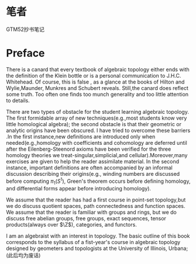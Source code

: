 # 笔者
GTM52抄书笔记
# Preface
There is a canard that every textbook of algebraic topology either ends with the definition of the Klein bottle or is a personal communication to J.H.C. Whitehead. Of course, this is false , as a glance at the books of Hilton and Wylie,Maunder, Munkres and Schubert reveals. Still,the canard does reflect some truth. Too often one finds too munch generality and too little attention to details.



There are two types of obstacle for the student learning algebraic topology. The first formidable array of new techniques(e.g.,most students know very little homological algebra); the second obstacle is that their geometric or analytic origins have been obscured. I have tried to overcome these barriers .In the first instance,new definitions are introduced only when needed(e.g.,homology with coefficients and cohomology are deferred until after the Eilenberg-Steenord axioms have been verified for the three homology theories we treat-singular,simplicial,and cellular).Moreover,many exercises are given to help the reader assimilate material. In the second instance, important definitions are often accompanied by an informal discussion describing their origins(e.g., winding numbers are discussed before computing $\pi_1(S^1)$, Green's theorem occurs before defining homology, and differential forms appear before introducing homology).



We assume that the reader has had a first course in point-set topology,but we do discuss quotient spaces, path connectedness and function spaces. We assume that the reader is familiar with groups and rings, but we do discuss free abelian groups, free groups, exact sequences, tensor products(always over $\Z$), categories, and functors.



I am an algebraist with an interest in topology. The basic outline of this book corresponds to the syllabus of a fist-year's course in algebraic topology designed by geometers and topologists at the University of Illinois, Urbana;(此后均为废话)